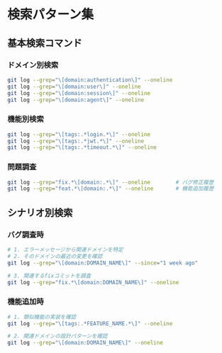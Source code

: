 # 検索パターン集

## 基本検索コマンド

### ドメイン別検索

```bash
git log --grep="\[domain:authentication\]" --oneline
git log --grep="\[domain:user\]" --oneline
git log --grep="\[domain:session\]" --oneline
git log --grep="\[domain:agent\]" --oneline
```

### 機能別検索

```bash
git log --grep="\[tags:.*login.*\]" --oneline
git log --grep="\[tags:.*jwt.*\]" --oneline
git log --grep="\[tags:.*timeout.*\]" --oneline
```

### 問題調査

```bash
git log --grep="fix.*\[domain:.*\]" --oneline        # バグ修正履歴
git log --grep="feat.*\[domain:.*\]" --oneline       # 機能追加履歴
```

## シナリオ別検索

### バグ調査時

```bash
# 1. エラーメッセージから関連ドメインを特定
# 2. そのドメインの最近の変更を確認
git log --grep="\[domain:DOMAIN_NAME\]" --since="1 week ago"

# 3. 関連するfixコミットを調査
git log --grep="fix.*\[domain:DOMAIN_NAME\]" --oneline
```

### 機能追加時

```bash
# 1. 類似機能の実装を確認
git log --grep="\[tags:.*FEATURE_NAME.*\]" --oneline

# 2. 関連ドメインの設計パターンを確認
git log --grep="\[domain:DOMAIN_NAME\]" --oneline
```
